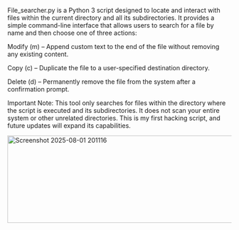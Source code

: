 File_searcher.py is a Python 3 script designed to locate and interact with files within the current directory and all its subdirectories. It provides a simple command-line interface that allows users to search for a file by name and then choose one of three actions:

Modify (m) – Append custom text to the end of the file without removing any existing content.

Copy (c) – Duplicate the file to a user-specified destination directory.

Delete (d) – Permanently remove the file from the system after a confirmation prompt.

Important Note: This tool only searches for files within the directory where the script is executed and its subdirectories. It does not scan your entire system or other unrelated directories. This is my first hacking script, and future updates will expand its capabilities.

<img width="510" height="197" alt="Screenshot 2025-08-01 201116" src="https://github.com/user-attachments/assets/e8b6f5c9-85cf-4068-afe1-b74849e278fa" />
